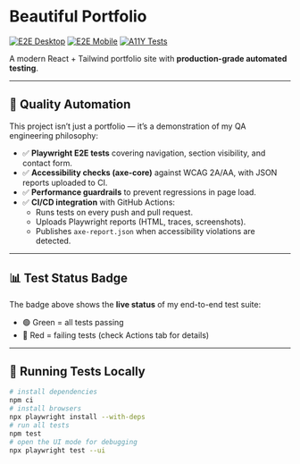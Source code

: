 # Beautiful Portfolio

[![E2E Desktop](https://img.shields.io/github/actions/workflow/status/AddyAlago/Beautiful-portfolio/e2e-desktop.yml?branch=main&label=E2E%20Desktop)](https://addyalago.github.io/Beautiful-portfolio/desktop)
[![E2E Mobile](https://img.shields.io/github/actions/workflow/status/AddyAlago/Beautiful-portfolio/e2e-mobile.yml?branch=main&label=E2E%20Mobile)](https://addyalago.github.io/Beautiful-portfolio/mobile)
[![A11Y Tests](https://img.shields.io/github/actions/workflow/status/AddyAlago/Beautiful-portfolio/a11y.yml?branch=main&label=A11Y%20Tests)](https://addyalago.github.io/Beautiful-portfolio/a11y)



A modern React + Tailwind portfolio site with **production-grade automated testing**.

---

## 🚀 Quality Automation

This project isn’t just a portfolio — it’s a demonstration of my QA engineering philosophy:

- ✅ **Playwright E2E tests** covering navigation, section visibility, and contact form.
- ✅ **Accessibility checks (axe-core)** against WCAG 2A/AA, with JSON reports uploaded to CI.
- ✅ **Performance guardrails** to prevent regressions in page load.
- ✅ **CI/CD integration** with GitHub Actions:
  - Runs tests on every push and pull request.
  - Uploads Playwright reports (HTML, traces, screenshots).
  - Publishes `axe-report.json` when accessibility violations are detected.

---

## 📊 Test Status Badge

The badge above shows the **live status** of my end-to-end test suite:

- 🟢 Green = all tests passing  
- 🔴 Red = failing tests (check Actions tab for details)

---

## 🧪 Running Tests Locally

```bash
# install dependencies
npm ci
# install browsers
npx playwright install --with-deps
# run all tests
npm test
# open the UI mode for debugging
npx playwright test --ui
